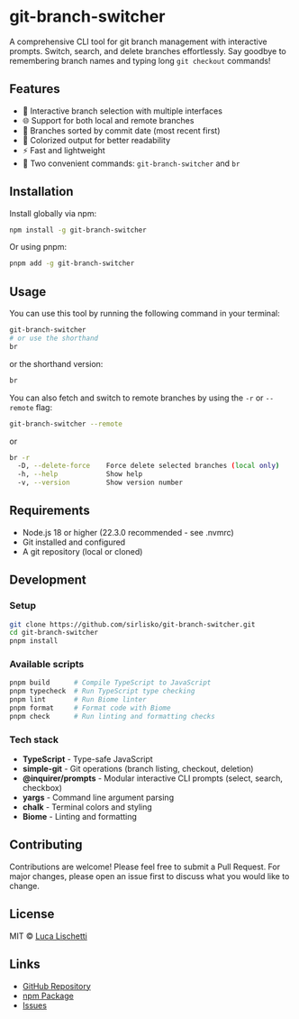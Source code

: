 # git-branch-switcher

A comprehensive CLI tool for git branch management with interactive prompts. Switch, search, and delete branches effortlessly. Say goodbye to remembering branch names and typing long `git checkout` commands!

## Features

- 🚀 Interactive branch selection with multiple interfaces
- 🌐 Support for both local and remote branches
- 📅 Branches sorted by commit date (most recent first)
- 🎨 Colorized output for better readability
- ⚡ Fast and lightweight
- 🔧 Two convenient commands: `git-branch-switcher` and `br`

## Installation

Install globally via npm:

```bash
npm install -g git-branch-switcher
```

Or using pnpm:

```bash
pnpm add -g git-branch-switcher
```
## Usage

You can use this tool by running the following command in your terminal:

```bash
git-branch-switcher
# or use the shorthand
br
```

or the shorthand version:

```bash
br
```

You can also fetch and switch to remote branches by using the `-r` or `--remote` flag:

```bash
git-branch-switcher --remote
```

or

```bash
br -r
  -D, --delete-force    Force delete selected branches (local only)
  -h, --help            Show help
  -v, --version         Show version number
```

## Requirements

- Node.js 18 or higher (22.3.0 recommended - see .nvmrc)
- Git installed and configured
- A git repository (local or cloned)

## Development

### Setup

```bash
git clone https://github.com/sirlisko/git-branch-switcher.git
cd git-branch-switcher
pnpm install
```

### Available scripts

```bash
pnpm build      # Compile TypeScript to JavaScript
pnpm typecheck  # Run TypeScript type checking
pnpm lint       # Run Biome linter
pnpm format     # Format code with Biome
pnpm check      # Run linting and formatting checks
```

### Tech stack

- **TypeScript** - Type-safe JavaScript
- **simple-git** - Git operations (branch listing, checkout, deletion)
- **@inquirer/prompts** - Modular interactive CLI prompts (select, search, checkbox)
- **yargs** - Command line argument parsing
- **chalk** - Terminal colors and styling
- **Biome** - Linting and formatting

## Contributing

Contributions are welcome! Please feel free to submit a Pull Request. For major changes, please open an issue first to discuss what you would like to change.

## License

MIT © [Luca Lischetti](https://sirlisko.com)

## Links

- [GitHub Repository](https://github.com/sirlisko/git-branch-switcher)
- [npm Package](https://www.npmjs.com/package/git-branch-switcher)
- [Issues](https://github.com/sirlisko/git-branch-switcher/issues)

